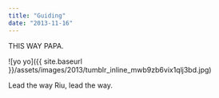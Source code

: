 ```yaml
---
title: "Guiding"
date: "2013-11-16"
---
```


THIS WAY PAPA.

![yo yo]({{ site.baseurl }}/assets/images/2013/tumblr_inline_mwb9zb6vix1qlj3bd.jpg)

Lead the way Riu, lead the way.
